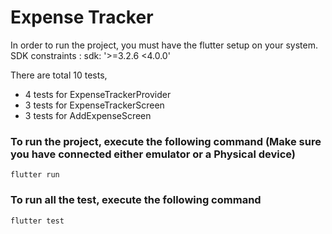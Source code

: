 # Expense Tracker

In order to run the project, you must have the flutter setup on your system.
SDK constraints : sdk: '>=3.2.6 <4.0.0'

There are total 10 tests,
- 4 tests for ExpenseTrackerProvider
- 3 tests for ExpenseTrackerScreen
- 3 tests for AddExpenseScreen

### To run the project, execute the following command (Make sure you have connected either emulator or a Physical device)
`flutter run`

### To run all the test, execute the following command
`flutter test`


